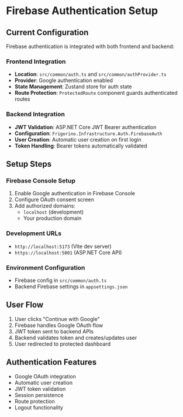 # Firebase Authentication Setup

## Current Configuration

Firebase authentication is integrated with both frontend and backend:

### Frontend Integration
- **Location**: `src/common/auth.ts` and `src/common/authProvider.ts`
- **Provider**: Google authentication enabled
- **State Management**: Zustand store for auth state
- **Route Protection**: `ProtectedRoute` component guards authenticated routes

### Backend Integration
- **JWT Validation**: ASP.NET Core JWT Bearer authentication
- **Configuration**: `Frigorino.Infrastructure.Auth.FirebaseAuth`
- **User Creation**: Automatic user creation on first login
- **Token Handling**: Bearer tokens automatically validated

## Setup Steps

### Firebase Console Setup
1. Enable Google authentication in Firebase Console
2. Configure OAuth consent screen
3. Add authorized domains:
   - `localhost` (development)
   - Your production domain

### Development URLs
- `http://localhost:5173` (Vite dev server)
- `https://localhost:5001` (ASP.NET Core API)

### Environment Configuration
- Firebase config in `src/common/auth.ts`
- Backend Firebase settings in `appsettings.json`

## User Flow
1. User clicks "Continue with Google"
2. Firebase handles Google OAuth flow
3. JWT token sent to backend APIs
4. Backend validates token and creates/updates user
5. User redirected to protected dashboard

## Authentication Features
- Google OAuth integration
- Automatic user creation
- JWT token validation
- Session persistence
- Route protection
- Logout functionality
